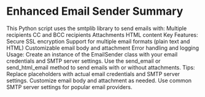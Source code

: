 # Enhanced Email Sender Summary

This Python script uses the smtplib library to send emails with:
Multiple recipients
CC and BCC recipients
Attachments
HTML content
Key Features:
Secure SSL encryption
Support for multiple email formats (plain text and HTML)
Customizable email body and attachment
Error handling and logging
Usage:
Create an instance of the EmailSender class with your email credentials and SMTP server settings.
Use the send_email or send_html_email method to send emails with or without attachments.
Tips:
Replace placeholders with actual email credentials and SMTP server settings.
Customize email body and attachment as needed.
Use common SMTP server settings for popular email providers.
